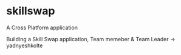 # skillswap
A Cross Platform application

Building a Skill Swap application, Team memeber & Team Leader -> yadnyeshkolte
